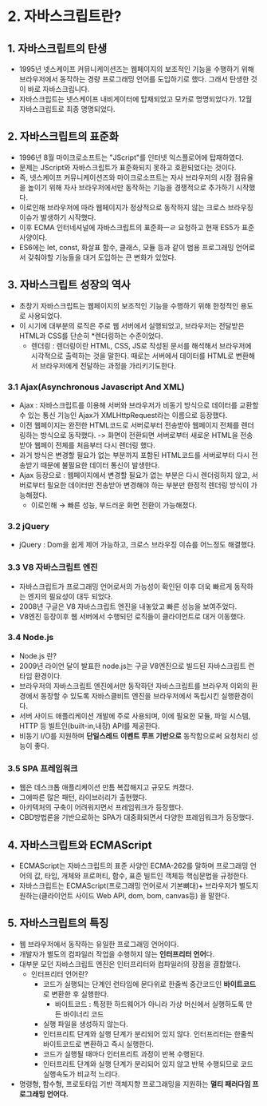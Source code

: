 # 2. 자바스크립트란?

## **1. 자바스크립트의 탄생**

- 1995년 넷스케이프 커뮤니케이션즈는 웹페이지의 보조적인 기능을 수행하기 위해 브라우저에서 동작하는 경량 프로그래밍 언어를 도입하기로 했다. 그래서 탄생한 것이 바로 자바스크립니다.
- 자바스크립트는 넷스케이프 내비게이터에 탑재되었고 모카로 명명되었다가. 12월 자바스크립트로 최종 명명되었다.

## **2. 자바스크립트의 표준화**

- 1996년 8월 마이크로소프트는 "JScript"를 인터넷 익스플로어에 탑재하였다.
- 문제는 JScript와 자바스크립트가 표준화되지 못하고 호환되었다는 것이다.
- 즉, 넷스케이프 커뮤니케이션즈와 마이크로소프트는 자사 브라우저의 시장 점유율을 높이기 위해 자사 브라우저에서만 동작하는 기능을 경쟁적으로 추가하기 시작했다.
- 이로인해 브라우저에 따라 웹페이지가 정상적으로 동작하지 않는 크로스 브라우징 이슈가 발생하기 시작했다.
- 이후 ECMA 인터네셔널에 자바스크립트의 표준화ㅡㄹ 요청하고 현재 ES5가 표준 사양이다.
- ES6에는 let, const, 화살표 함수, 클래스, 모듈 등과 같이 범용 프로그래밍 언어로서 갖춰야할 기능들을 대거 도입하는 큰 변화가 있었다.

## **3. 자바스크립트 성장의 역사**

- 초창기 자바스크립트는 웹페이지의 보조적인 기능을 수행하기 위해 한정적인 용도로 사용되었다.
- 이 시기에 대부분의 로직은 주로 웹 서버에서 실행되었고, 브라우저는 전달받은 HTML과 CSS를 단순히 *렌더링하는 수준이었다.
    - 렌더링 : 렌더링이란 HTML, CSS, JS로 작성된 문서를 해석해서 브라우저에 시각적으로 출력하는 것을 말한다. 때로는 서버에서 데이터를 HTML로 변환해서 브라우저에게 전달하는 과정을 가리키기도한다.

### **3.1 Ajax(Asynchronous Javascript And XML)**

- Ajax : 자바스크립트를 이용해 서버와 브라우저가 비동기 방식으로 데이터를 교환할 수 있는 통신 기능인 Ajax가 XMLHttpRequest라는 이름으로 등장했다.
- 이전 웹페이지는 완전한 HTML코드로 서버로부터 전송받아 웹페이지 전체를 렌더링하는 방식으로 동작했다. -> 화면이 전환되면 서버로부터 새로운 HTML을 전송받아 웹페이 전체를 처음부터 다시 렌더링 했다.
- 과거 방식은 변경할 필요가 없는 부분까지 포함된 HTML코드를 서버로부터 다시 전송받기 때문에 불필요한 데이터 통신이 발생한다.
- Ajax 등장으로 : 웹페이지에서 변경할 필요가 없는 부분은 다시 렌더링하지 않고, 서버로부터 필요한 데이터만 전송받아 변경해야 하는 부분만 한정적 렌더링 방식이 가능해졌다.
    - 이로인해 → 빠른 성능, 부드러운 화면 전환이 가능해졌다.

### 3.2 jQuery

- jQuery : Dom을 쉽게 제어 가능하고, 크로스 브라우징 이슈를 어느정도 해결했다.

### 3.3 V8 자바스크립트 엔진

- 자바스크립트가 프로그래밍 언어로서의 가능성이 확인된 이후 더욱 빠르게 동작하는 엔지의 필요성이 대두 되었다.
- 2008년 구글은 V8 자바스크립트 엔진을 내놓았고 빠른 성능을 보여주었다.
- V8엔진 등장이후 웹 서버에서 수행되던 로직들이 클라이언트로 대거 이동했다.

### 3.4 Node.js

- Node.js 란?
- 2009년 라이언 달이 발표한 node.js는 구글 V8엔진으로 빌드된 자바스크립트 런타임 환경이다.
- 브라우저의 자바스크립트 엔진에서만 동작하던 자바스크립트를 브라우저 이외의 환경에서 동장할 수 있도록 자바스클비트 엔진을 브라우저에서 독립시킨 실행환경이다.
- 서버 사이드 애플리케이션 개발에 주로 사용되며, 이에 필요한 모듈, 파일 시스템, HTTP 등 빌트인(built-in,내장) API를 제공한다.
- 비동기 I/O를 지원하며 **단일스레드** **이벤트 루프 기반으로** 동작함으로써 요청처리 성능이 좋다.

### 3.5 SPA 프레임워크

- 웹은 데스크톱 애플리케이션 만틈 복잡해지고 규모도 켜졌다.
- 그에따른 많은 패턴, 라이브러리가 출현했다.
- 아키텍처의 구축이 어려워지면서 프레임워크가 등장했다.
- CBD방법론을 기반으로하는 SPA가 대중화되면서 다양한 프레임워크가 등장했다.

## 4. 자바스크립트와 ECMAScript

- ECMAScript는 자바스크립트의 표준 사양인  ECMA-262를 말하며 프로그래밍 언어의 값, 타입, 개체와 프로퍼티, 함수, 표준 빌트인 객체등 핵심문법을 규정한다.
- 자바스크립트는 ECMAScript(프로그래밍 언어로서 기본뼈대)+ 브라우저가 별도지원하는(클라이언트 사이드 Web API, dom, bom, canvas등) 을 말한다.

## 5. 자바스크립트의 특징

- 웹 브라우저에서 동작하는 유일한 프로그래밍 언어이다.
- 개발자가 별도의 컴파일러 작업을 수행하지 않는 **인터프리터 언어**다.
- 대부분 모던 자바스크립트 엔진은 인터프리터와 컴파일러의 장점을 결합했다.
    - 인터프리터 언어란?
        - 코드가 실행되는 단계인 런타임에 문다위로 한줄씩 중간코드인 **바이트코드**로 변환한 후 실행한다.
            - 바이트코드 : 특정한 하드웨어가 아니라 가상 머신에서 실행하도록 만든 바이너리 코드
        - 실행 파일을 생성하지 않는다.
        - 인터프리트 단계와 실행 단계가 분리되어 있지 않다. 인터프리터는 한줄씩 바이트코드로 변환하고 즉시 실행한다.
        - 코드가 실행될 때마다 인터프리트 과정이 반복 수행된다.
        - 인터프리트 단계와 실행 단계가 분리되어 있지 않고 반복 수행되므로 코드 실행속도가 비교적 느리다.
- 명령형, 함수형, 프로토타입 기반 객체지향 프로그래밍을 지원하는 **멀티 패러다임 프로그래밍 언어다.**
